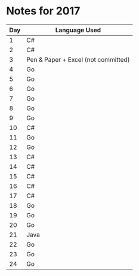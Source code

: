 # Notes for 2017

| Day | Language Used                       |
| --- | ----------------------------------- |
| 1   | C#                                  |
| 2   | C#                                  |
| 3   | Pen & Paper + Excel (not committed) |
| 4   | Go                                  |
| 5   | Go                                  |
| 6   | Go                                  |
| 7   | Go                                  |
| 8   | Go                                  |
| 9   | Go                                  |
| 10  | C#                                  |
| 11  | Go                                  |
| 12  | Go                                  |
| 13  | C#                                  |
| 14  | C#                                  |
| 15  | C#                                  |
| 16  | C#                                  |
| 17  | C#                                  |
| 18  | Go                                  |
| 19  | Go                                  |
| 20  | Go                                  |
| 21  | Java                                |
| 22  | Go                                  |
| 23  | Go                                  |
| 24  | Go                                  |